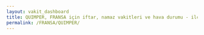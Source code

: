 ```yaml
---
layout: vakit_dashboard
title: QUIMPER, FRANSA için iftar, namaz vakitleri ve hava durumu - ilçe/eyalet seç
permalink: /FRANSA/QUIMPER/
---
```


<script type="text/javascript">
  var GLOBAL_COUNTRY = 'FRANSA';
  var GLOBAL_CITY = 'QUIMPER';
  var GLOBAL_STATE = '';
  var lat = 72;
  var lon = 21;
</script>
